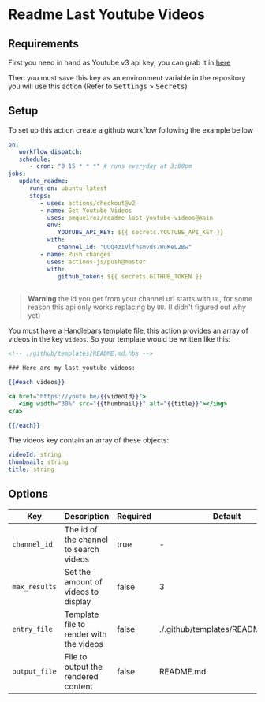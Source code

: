 # Readme Last Youtube Videos

## Requirements

First you need in hand as Youtube v3 api key, you can grab it in [here][youtube-api-key]

Then you must save this key as an environment variable in the repository you will use this action (Refer to <kbd>Settings</kbd> > <kbd>Secrets</kbd>)

## Setup

To set up this action create a github workflow following the example bellow

```yaml
on:
   workflow_dispatch:
   schedule:
      - cron: "0 15 * * *" # runs everyday at 3:00pm
jobs:
   update_readme:
      runs-on: ubuntu-latest
      steps:
         - uses: actions/checkout@v2
         - name: Get Youtube Videos
           uses: pmqueiroz/readme-last-youtube-videos@main
           env:
              YOUTUBE_API_KEY: ${{ secrets.YOUTUBE_API_KEY }}
           with:
              channel_id: "UUQ4zIVlfhsmvds7WuKeL2Bw"
         - name: Push changes
           uses: actions-js/push@master
           with:
              github_token: ${{ secrets.GITHUB_TOKEN }}
         
```

> **Warning** the id you get from your channel url starts with `UC`, for some reason this api only works replacing by `UU`. (I didn't figured out why yet)

You must have a [Handlebars][handlebars] template file, this action provides an array of videos in the key `videos`. So your template would be written like this:

```hbs
<!-- ./github/templates/README.md.hbs -->

### Here are my last youtube videos:

{{#each videos}}

<a href="https://youtu.be/{{videoId}}">
   <img width="30%" src="{{thumbnail}}" alt="{{title}}"></img>
</a>

{{/each}}
```

The videos key contain an array of these objects:

```yaml
videoId: string
thumbnail: string
title: string
```

## Options

| Key | Description | Required | Default |
| --- | ----------- | -------- | ------- |
| `channel_id` | The id of the channel to search videos | true | - |
| `max_results` | Set the amount of videos to display | false | 3 |
| `entry_file` | Template file to render with the videos | false | ./.github/templates/README.md.hbs |
| `output_file` | File to output the rendered content | false | README.md |

<!-- VARS -->

[youtube-api-key]: https://developers.google.com/youtube/v3
[handlebars]: https://handlebarsjs.com/
